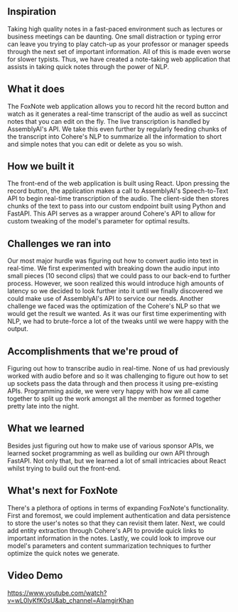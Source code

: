 ## Inspiration
Taking high quality notes in a fast-paced environment such as lectures or business meetings can be daunting. One small distraction or typing error can leave you trying to play catch-up as your professor or manager speeds through the next set of important information. All of this is made even worse for slower typists. Thus, we have created a note-taking web application that assists in taking quick notes through the power of NLP.

## What it does
The FoxNote web application allows you to record hit the record button and watch as it generates a real-time transcript of the audio as well as succinct notes that you can edit on the fly. The live transcription is handled by AssemblyAI's API. We take this even further by regularly feeding chunks of the transcript into Cohere's NLP to summarize all the information to short and simple notes that you can edit or delete as you so wish.

## How we built it
The front-end of the web application is built using React. Upon pressing the record button, the application makes a call to AssemblyAI's Speech-to-Text API to begin real-time transcription of the audio. The client-side then stores chunks of the text to pass into our custom endpoint built using Python and FastAPI. This API serves as a wrapper around Cohere's API to allow for custom tweaking of the model's parameter for optimal results.

## Challenges we ran into
Our most major hurdle was figuring out how to convert audio into text in real-time. We first experimented with breaking down the audio input into small pieces (10 second clips) that we could pass to our back-end to further process. However, we soon realized this would introduce high amounts of latency so we decided to look further into it until we finally discovered we could make use of AssemblyAI's API to service our needs. Another challenge we faced was the optimization of the Cohere's NLP so that we would get the result we wanted. As it was our first time experimenting with NLP, we had to brute-force a lot of the tweaks until we were happy with the output.

## Accomplishments that we're proud of
Figuring out how to transcribe audio in real-time. None of us had previously worked with audio before and so it was challenging to figure out how to set up sockets pass the data through and then process it using pre-existing APIs. Programming aside, we were very happy with how we all came together to split up the work amongst all the member as formed together pretty late into the night.

## What we learned
Besides just figuring out how to make use of various sponsor APIs, we learned socket programming as well as building our own API through FastAPI. Not only that, but we learned a lot of small intricacies about React whilst trying to build out the front-end.

## What's next for FoxNote
There's a plethora of options in terms of expanding FoxNote's functionality. First and foremost, we could implement authentication and data persistence to store the user's notes so that they can revisit them later. Next, we could add entity extraction through Cohere's API to provide quick links to important information in the notes. Lastly, we could look to improve our model's parameters and content summarization techniques to further optimize the quick notes we generate.

## Video Demo
https://www.youtube.com/watch?v=wL0IyKfK0sU&ab_channel=AlamgirKhan
